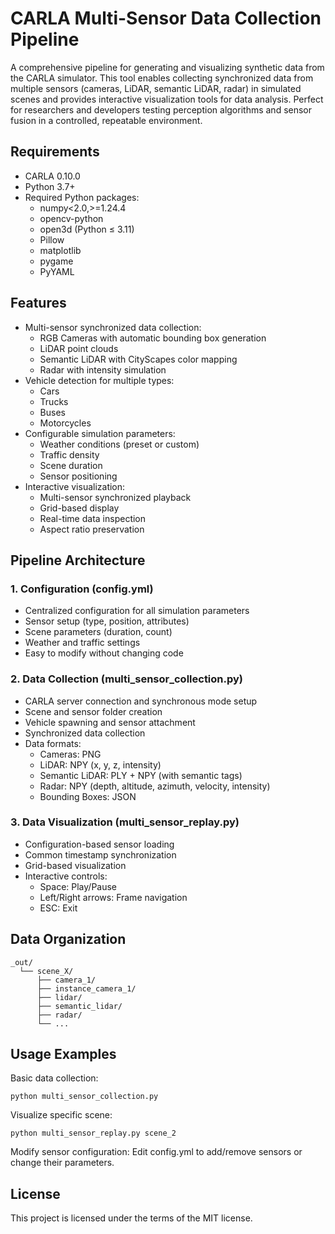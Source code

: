 # CARLA Multi-Sensor Data Collection Pipeline

A comprehensive pipeline for generating and visualizing synthetic data from the CARLA simulator. This tool enables collecting synchronized data from multiple sensors (cameras, LiDAR, semantic LiDAR, radar) in simulated scenes and provides interactive visualization tools for data analysis. Perfect for researchers and developers testing perception algorithms and sensor fusion in a controlled, repeatable environment.

## Requirements
- CARLA 0.10.0
- Python 3.7+
- Required Python packages:
  - numpy<2.0,>=1.24.4
  - opencv-python
  - open3d (Python ≤ 3.11)
  - Pillow
  - matplotlib
  - pygame
  - PyYAML

## Features
- Multi-sensor synchronized data collection:
  - RGB Cameras with automatic bounding box generation
  - LiDAR point clouds
  - Semantic LiDAR with CityScapes color mapping
  - Radar with intensity simulation
- Vehicle detection for multiple types:
  - Cars
  - Trucks
  - Buses
  - Motorcycles
- Configurable simulation parameters:
  - Weather conditions (preset or custom)
  - Traffic density
  - Scene duration
  - Sensor positioning
- Interactive visualization:
  - Multi-sensor synchronized playback
  - Grid-based display
  - Real-time data inspection
  - Aspect ratio preservation

## Pipeline Architecture
### 1. Configuration (config.yml)
- Centralized configuration for all simulation parameters
- Sensor setup (type, position, attributes)
- Scene parameters (duration, count)
- Weather and traffic settings
- Easy to modify without changing code

### 2. Data Collection (multi_sensor_collection.py)
- CARLA server connection and synchronous mode setup
- Scene and sensor folder creation
- Vehicle spawning and sensor attachment
- Synchronized data collection
- Data formats:
  - Cameras: PNG
  - LiDAR: NPY (x, y, z, intensity)
  - Semantic LiDAR: PLY + NPY (with semantic tags)
  - Radar: NPY (depth, altitude, azimuth, velocity, intensity)
  - Bounding Boxes: JSON

### 3. Data Visualization (multi_sensor_replay.py)
- Configuration-based sensor loading
- Common timestamp synchronization
- Grid-based visualization
- Interactive controls:
  - Space: Play/Pause
  - Left/Right arrows: Frame navigation
  - ESC: Exit

## Data Organization
```
_out/
  └── scene_X/
      ├── camera_1/
      ├── instance_camera_1/
      ├── lidar/
      ├── semantic_lidar/
      ├── radar/
      └── ...
```


## Usage Examples
Basic data collection:
```
python multi_sensor_collection.py
```

Visualize specific scene:
```
python multi_sensor_replay.py scene_2
```

Modify sensor configuration: Edit config.yml to add/remove sensors or change their parameters.

## License
This project is licensed under the terms of the MIT license.
